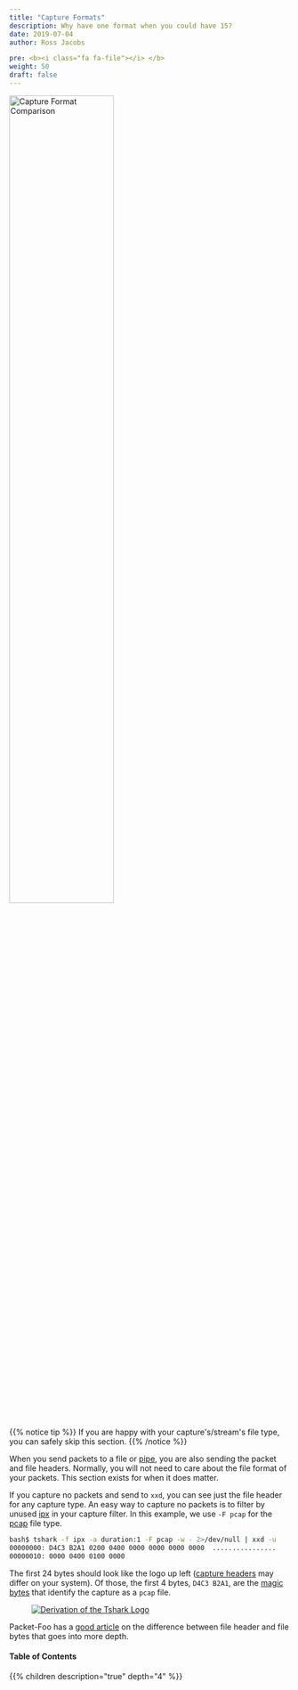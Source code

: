 ```yaml
---
title: "Capture Formats"
description: Why have one format when you could have 15?
date: 2019-07-04
author: Ross Jacobs

pre: <b><i class="fa fa-file"></i> </b>
weight: 50
draft: false
---
```


<a href="/formats/format_usage"><img src="/images/google_pie_chart.png" alt="Capture Format Comparison" style="width:61%"></a>

{{% notice tip %}}
If you are happy with your capture's/stream's file type, you can safely skip this section.
{{% /notice %}}

When you send packets to a file or [pipe](/capture/sources/pipe), you
are also sending the packet and file headers. Normally, you will not need
to care about the file format of your packets. This section exists for when it does matter.

If you capture no packets and send to `xxd`, you can see just the file header for any capture type.
An easy way to capture no packets is to filter by unused [ipx](https://en.wikipedia.org/wiki/Internetwork_Packet_Exchange) in your capture filter.
In this example, we use `-F pcap` for the [pcap](/formats/pcap_format) file type.

```bash
bash$ tshark -f ipx -a duration:1 -F pcap -w - 2>/dev/null | xxd -u
00000000: D4C3 B2A1 0200 0400 0000 0000 0000 0000  ................
00000010: 0000 0400 0100 0000
```

The first 24 bytes should look like the logo up left ([capture headers](/formats/sample_capture_headers) may differ on your system).
Of those, the first 4 bytes, `D4C3 B2A1`, are the [magic bytes](/formats/magic_numbers) that identify the capture as a `pcap` file.

<a href="/formats/format_usage"><img src="/images/logo_pcap_header.png" alt="Derivation of the Tshark Logo" style="text-align:left;margin:0px;margin-left:40px;"></a>

Packet-Foo has a [good article](https://blog.packet-foo.com/2015/08/frame-bytes-vs-frame-file-headers/) on the difference between file header and file bytes that goes into more depth.

#### Table of Contents

{{% children description="true" depth="4" %}}
